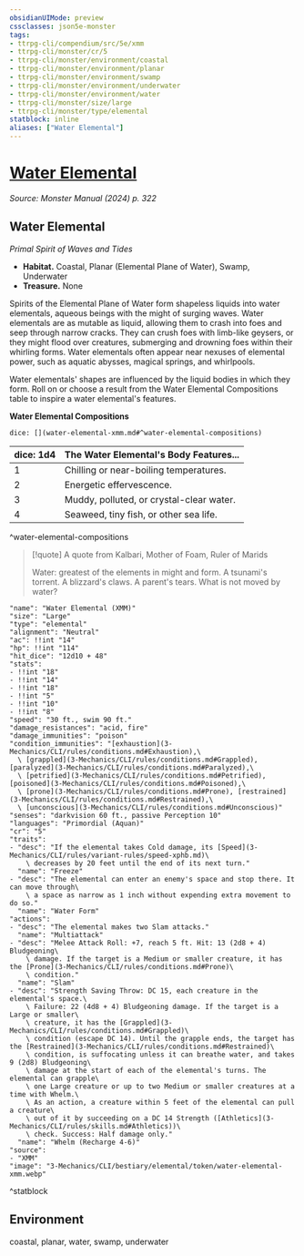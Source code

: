 ```yaml
---
obsidianUIMode: preview
cssclasses: json5e-monster
tags:
- ttrpg-cli/compendium/src/5e/xmm
- ttrpg-cli/monster/cr/5
- ttrpg-cli/monster/environment/coastal
- ttrpg-cli/monster/environment/planar
- ttrpg-cli/monster/environment/swamp
- ttrpg-cli/monster/environment/underwater
- ttrpg-cli/monster/environment/water
- ttrpg-cli/monster/size/large
- ttrpg-cli/monster/type/elemental
statblock: inline
aliases: ["Water Elemental"]
---
```

# [Water Elemental](3-Mechanics\CLI\bestiary\elemental/water-elemental-xmm.md)
*Source: Monster Manual (2024) p. 322*  

## Water Elemental

*Primal Spirit of Waves and Tides*

- **Habitat.** Coastal, Planar (Elemental Plane of Water), Swamp, Underwater  
- **Treasure.** None  

Spirits of the Elemental Plane of Water form shapeless liquids into water elementals, aqueous beings with the might of surging waves. Water elementals are as mutable as liquid, allowing them to crash into foes and seep through narrow cracks. They can crush foes with limb-like geysers, or they might flood over creatures, submerging and drowning foes within their whirling forms. Water elementals often appear near nexuses of elemental power, such as aquatic abysses, magical springs, and whirlpools.

Water elementals' shapes are influenced by the liquid bodies in which they form. Roll on or choose a result from the Water Elemental Compositions table to inspire a water elemental's features.

**Water Elemental Compositions**

`dice: [](water-elemental-xmm.md#^water-elemental-compositions)`

| dice: 1d4 | The Water Elemental's Body Features... |
|-----------|----------------------------------------|
| 1 | Chilling or near-boiling temperatures. |
| 2 | Energetic effervescence. |
| 3 | Muddy, polluted, or crystal-clear water. |
| 4 | Seaweed, tiny fish, or other sea life. |
^water-elemental-compositions

> [!quote] A quote from Kalbari, Mother of Foam, Ruler of Marids  
> 
> Water: greatest of the elements in might and form. A tsunami's torrent. A blizzard's claws. A parent's tears. What is not moved by water?


```statblock
"name": "Water Elemental (XMM)"
"size": "Large"
"type": "elemental"
"alignment": "Neutral"
"ac": !!int "14"
"hp": !!int "114"
"hit_dice": "12d10 + 48"
"stats":
- !!int "18"
- !!int "14"
- !!int "18"
- !!int "5"
- !!int "10"
- !!int "8"
"speed": "30 ft., swim 90 ft."
"damage_resistances": "acid, fire"
"damage_immunities": "poison"
"condition_immunities": "[exhaustion](3-Mechanics/CLI/rules/conditions.md#Exhaustion),\
  \ [grappled](3-Mechanics/CLI/rules/conditions.md#Grappled), [paralyzed](3-Mechanics/CLI/rules/conditions.md#Paralyzed),\
  \ [petrified](3-Mechanics/CLI/rules/conditions.md#Petrified), [poisoned](3-Mechanics/CLI/rules/conditions.md#Poisoned),\
  \ [prone](3-Mechanics/CLI/rules/conditions.md#Prone), [restrained](3-Mechanics/CLI/rules/conditions.md#Restrained),\
  \ [unconscious](3-Mechanics/CLI/rules/conditions.md#Unconscious)"
"senses": "darkvision 60 ft., passive Perception 10"
"languages": "Primordial (Aquan)"
"cr": "5"
"traits":
- "desc": "If the elemental takes Cold damage, its [Speed](3-Mechanics/CLI/rules/variant-rules/speed-xphb.md)\
    \ decreases by 20 feet until the end of its next turn."
  "name": "Freeze"
- "desc": "The elemental can enter an enemy's space and stop there. It can move through\
    \ a space as narrow as 1 inch without expending extra movement to do so."
  "name": "Water Form"
"actions":
- "desc": "The elemental makes two Slam attacks."
  "name": "Multiattack"
- "desc": "Melee Attack Roll: +7, reach 5 ft. Hit: 13 (2d8 + 4) Bludgeoning\
    \ damage. If the target is a Medium or smaller creature, it has the [Prone](3-Mechanics/CLI/rules/conditions.md#Prone)\
    \ condition."
  "name": "Slam"
- "desc": "Strength Saving Throw: DC 15, each creature in the elemental's space.\
    \ Failure: 22 (4d8 + 4) Bludgeoning damage. If the target is a Large or smaller\
    \ creature, it has the [Grappled](3-Mechanics/CLI/rules/conditions.md#Grappled)\
    \ condition (escape DC 14). Until the grapple ends, the target has the [Restrained](3-Mechanics/CLI/rules/conditions.md#Restrained)\
    \ condition, is suffocating unless it can breathe water, and takes 9 (2d8) Bludgeoning\
    \ damage at the start of each of the elemental's turns. The elemental can grapple\
    \ one Large creature or up to two Medium or smaller creatures at a time with Whelm.\
    \ As an action, a creature within 5 feet of the elemental can pull a creature\
    \ out of it by succeeding on a DC 14 Strength ([Athletics](3-Mechanics/CLI/rules/skills.md#Athletics))\
    \ check. Success: Half damage only."
  "name": "Whelm (Recharge 4-6)"
"source":
- "XMM"
"image": "3-Mechanics/CLI/bestiary/elemental/token/water-elemental-xmm.webp"
```
^statblock

## Environment

coastal, planar, water, swamp, underwater
